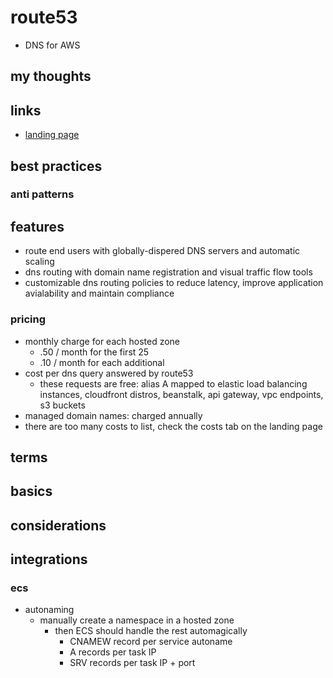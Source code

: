 # route53

- DNS for AWS

## my thoughts

## links

- [landing page](https://aws.amazon.com/route53/?did%253Dap_card%2526trk%253Dap_card)

## best practices

### anti patterns

## features

- route end users with globally-dispered DNS servers and automatic scaling
- dns routing with domain name registration and visual traffic flow tools
- customizable dns routing policies to reduce latency, improve application avialability and maintain compliance

### pricing

- monthly charge for each hosted zone
  - .50 / month for the first 25
  - .10 / month for each additional
- cost per dns query answered by route53
  - these requests are free: alias A mapped to elastic load balancing instances, cloudfront distros, beanstalk, api gateway, vpc endpoints, s3 buckets
- managed domain names: charged annually
- there are too many costs to list, check the costs tab on the landing page

## terms

## basics

## considerations

## integrations

### ecs

- autonaming
  - manually create a namespace in a hosted zone
    - then ECS should handle the rest automagically
      - CNAMEW record per service autoname
      - A records per task IP
      - SRV records per task IP + port

